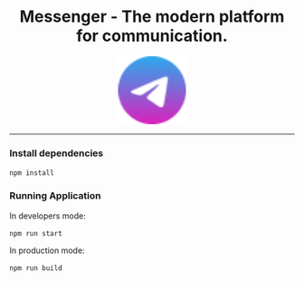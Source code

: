 <h1 align="center">Messenger - The modern platform for communication.</h1>

<p align="center">
  <img src="src/assets/images/logo.svg" alt="angular-logo" width="120px" height="120px"/>
</p>

<hr>

### Install dependencies

```
npm install
```

### Running Application

In developers mode:

```
npm run start
```

In production mode:

```
npm run build
```
